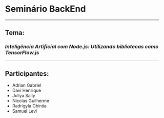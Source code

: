 # Seminário BackEnd

---
## Tema:
### *Inteligência Artificial com Node.js: Utilizando bibliotecas como TensorFlow.js*

---

## Participantes:

- Adrian Gabriel
- Davi Henrique
- Jullya Sally
- Nicolas Guilherme
- Radrígyla Chíntia
- Samuel Levi
